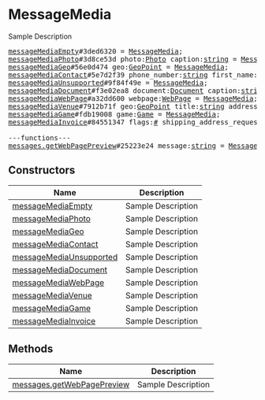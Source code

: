 # MessageMedia

Sample Description

<pre>
<a href="../constructor/messageMediaEmpty.md">messageMediaEmpty</a>#3ded6320 = <a href="../type/MessageMedia.md">MessageMedia</a>;
<a href="../constructor/messageMediaPhoto.md">messageMediaPhoto</a>#3d8ce53d photo:<a href="../type/Photo.md">Photo</a> caption:<a href="../type/string.md">string</a> = <a href="../type/MessageMedia.md">MessageMedia</a>;
<a href="../constructor/messageMediaGeo.md">messageMediaGeo</a>#56e0d474 geo:<a href="../type/GeoPoint.md">GeoPoint</a> = <a href="../type/MessageMedia.md">MessageMedia</a>;
<a href="../constructor/messageMediaContact.md">messageMediaContact</a>#5e7d2f39 phone_number:<a href="../type/string.md">string</a> first_name:<a href="../type/string.md">string</a> last_name:<a href="../type/string.md">string</a> user_id:<a href="../type/int.md">int</a> = <a href="../type/MessageMedia.md">MessageMedia</a>;
<a href="../constructor/messageMediaUnsupported.md">messageMediaUnsupported</a>#9f84f49e = <a href="../type/MessageMedia.md">MessageMedia</a>;
<a href="../constructor/messageMediaDocument.md">messageMediaDocument</a>#f3e02ea8 document:<a href="../type/Document.md">Document</a> caption:<a href="../type/string.md">string</a> = <a href="../type/MessageMedia.md">MessageMedia</a>;
<a href="../constructor/messageMediaWebPage.md">messageMediaWebPage</a>#a32dd600 webpage:<a href="../type/WebPage.md">WebPage</a> = <a href="../type/MessageMedia.md">MessageMedia</a>;
<a href="../constructor/messageMediaVenue.md">messageMediaVenue</a>#7912b71f geo:<a href="../type/GeoPoint.md">GeoPoint</a> title:<a href="../type/string.md">string</a> address:<a href="../type/string.md">string</a> provider:<a href="../type/string.md">string</a> venue_id:<a href="../type/string.md">string</a> = <a href="../type/MessageMedia.md">MessageMedia</a>;
<a href="../constructor/messageMediaGame.md">messageMediaGame</a>#fdb19008 game:<a href="../type/Game.md">Game</a> = <a href="../type/MessageMedia.md">MessageMedia</a>;
<a href="../constructor/messageMediaInvoice.md">messageMediaInvoice</a>#84551347 flags:<a href="../type/#.md">#</a> shipping_address_requested:flags.1?<a href="../type/true.md">true</a> test:flags.3?<a href="../type/true.md">true</a> title:<a href="../type/string.md">string</a> description:<a href="../type/string.md">string</a> photo:flags.0?<a href="../type/WebDocument.md">WebDocument</a> receipt_msg_id:flags.2?<a href="../type/int.md">int</a> currency:<a href="../type/string.md">string</a> total_amount:<a href="../type/long.md">long</a> start_param:<a href="../type/string.md">string</a> = <a href="../type/MessageMedia.md">MessageMedia</a>;

---functions---
<a href="../method/messages.getWebPagePreview.md">messages.getWebPagePreview</a>#25223e24 message:<a href="../type/string.md">string</a> = <a href="../type/MessageMedia.md">MessageMedia</a>;
</pre>

## Constructors

| Name | Description |
|------|-------------|
| [messageMediaEmpty](../constructor/messageMediaEmpty.md) | Sample Description |
| [messageMediaPhoto](../constructor/messageMediaPhoto.md) | Sample Description |
| [messageMediaGeo](../constructor/messageMediaGeo.md) | Sample Description |
| [messageMediaContact](../constructor/messageMediaContact.md) | Sample Description |
| [messageMediaUnsupported](../constructor/messageMediaUnsupported.md) | Sample Description |
| [messageMediaDocument](../constructor/messageMediaDocument.md) | Sample Description |
| [messageMediaWebPage](../constructor/messageMediaWebPage.md) | Sample Description |
| [messageMediaVenue](../constructor/messageMediaVenue.md) | Sample Description |
| [messageMediaGame](../constructor/messageMediaGame.md) | Sample Description |
| [messageMediaInvoice](../constructor/messageMediaInvoice.md) | Sample Description |

## Methods

| Name | Description |
|------|-------------|
| [messages.getWebPagePreview](../method/messages.getWebPagePreview.md) | Sample Description |
